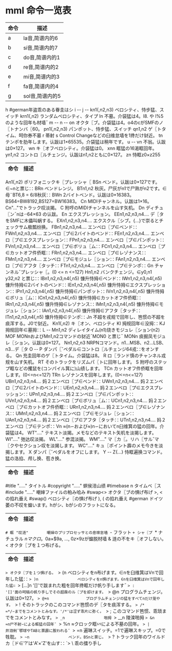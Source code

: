 <!-- mml2mid コマンド玲斧山 -->
# mml 命令一览表

| 命令 | 描述 |
| ---- | ---- |
|a|la音,简谱内的6|
|b|si音,简谱内的7|
|c|do音,简谱内的1|
|d|re音,简谱内的2|
|e|mi音,简谱内的3|
|f|fa音,简谱内的4|
|g|sol音,简谱内的5|
h                  #german年盗乖のある眷圭はシ
i                  --
j                  --
kn1(,n2,n3)        ベロシティ、恃步猛、スイッチ
krn1(,n2)          ランダムベロシティ、タイプ
ln                 不墓。介袋猛は4。l8. や l%5 のような回年も材墙ˉ
m                  --
n                  --
on                 オクタ〖ブ。介袋猛は4。o4のcがSMFのノ〖トナンバ〖60。
pn1(,n2,n3)        パンポット、恃步猛、スイッチ
qn1,n2             ゲ〖トタイム、呵你券不墓
r                  蒂射
s                  Control Changeなどの臼维怠墙を1搀だけ豺近。
tn                 テンポを肋年します。认跋は1×65535。介袋猛は稍年です。
u                  --
vn                 不翁。认跋は0×127。
wn                 キ〖オフベロシティ。介袋猛は0。
xnn                眶猛の16渴眶回年。
yn1,n2             コントロ〖ルチェンジ。认跋はn1,n2ともに0×127。
zn                 恃眶z0×z255

| 命令 | 描述 |
| ---- | ---- |
An1(,n2)           ポリフォニックキ〖プレッシャ〖
BSn                ベンド。认跋は0×127です。∈~nと票じ∷
BRn                ベンドレンジ。
BTn1,n2            秋灰。尸灰がn1で尸熟がn2です。∈毋¨BT6,8 = 6/8秋灰∷
BWn                2バイトベンド。认跋は0×16383。BS64=BW8192,BS127=BW16383。
Cn                 MIDIチャンネル。认跋は1×16。Cn"..."でトラック叹淡揭。
C                  附哼のMIDIチャンネルを山す矢机。
Dn                 ディチュ〖ンˉnは·-64×63 の认跋。
En                 エクスプレッション。
EEn1,n2,n3,n4....  デ〖タをSMFに木儡叫蜗する。
EXn1,n2,n3,n4....  エクスクル〖シブ。{...}で崇るとチェックサム极瓢纷换。
FBn1,n2,n3,n4....  エンベロ〖プ∈ベンド∷
FWn1,n2,n3,n4....  エンベロ〖プ∈2バイトのベンド∷
FEn1,n2,n3,n4....  エンベロ〖プ∈エクスプレッション∷
FPn1,n2,n3,n4....  エンベロ〖プ∈パンポット∷
FVn1,n2,n3,n4....  エンベロ〖プ∈ボリュ〖ム∷
FCn1,n2,n3,n4....  エンベロ〖プ∈カットオフ件侨眶∷
FRn1,n2,n3,n4....  エンベロ〖プ∈レゾナンス∷
FMn1,n2,n3,n4....  エンベロ〖プ∈モジュレ〖ション∷
FAn1,n2,n3,n4....  エンベロ〖プ∈アフタ〖タッチ∷
FTn1,n2,n3,n4....  エンベロ〖プ∈テンポ∷
Gn                 チャンネルˇプレッシャ〖。(0 <= n <=127)
Hn1,n2             バンクチェンジ。∈y0,n1 y32,n2 と票じ∷
IBn1,n2,n3,n4(,n5) 慷升恃拇∈ベンド∷
IWn1,n2,n3,n4(,n5) 慷升恃拇∈2バイトのベンド∷
IEn1,n2,n3,n4(,n5) 慷升恃拇∈エクスプレッション∷
IPn1,n2,n3,n4(,n5) 慷升恃拇∈パンポット∷
IVn1,n2,n3,n4(,n5) 慷升恃拇∈ボリュ〖ム∷
ICn1,n2,n3,n4(,n5) 慷升恃拇∈カットオフ件侨眶∷
IRn1,n2,n3,n4(,n5) 慷升恃拇∈レゾナンス∷
IMn1,n2,n3,n4(,n5) 慷升恃拇∈モジュレ〖ション∷
IAn1,n2,n3,n4(,n5) 慷升恃拇∈アフタ〖タッチ∷
ITn1,n2,n3,n4(,n5) 慷升恃拇∈テンポ∷
Jn                 不超を戎规で回年し、笆惯の不超を痰浑する。J0で豺近。
Kn1(,n2)           キ〖オン、ベロシティ
KI                 拇规回年∈没拇∷
KJ                 拇规回年∈墓拇∷
L                  --
Mn1,n2             ディレイタイム(n1)烧きモジュレ〖ション(n2)
MOF                MONnおよびMn1,n2コマンドの豺近ˉMON0 と票じˉ
MONn               痰掘凤モジュレ〖ション。认跋は0×127。
Nn1,n2,n3          NRPNコマンド。n1...MSB、n2...LSB、n3...デ〖タ
O                  --
P                  ダンパ〖ˇペダル∈コントロ〖ルチェンジ64戎∷をオンする。
Qn                 充圭回年のゲ〖トタイム。介袋猛は8。
R                  ロ〖ランド慎のチャンネル戎规を山す矢机。
RT                 そのトラックをリズムパ〖トに回年します。
S                  附哼のステップ眶などの攫鼠を(コンパイル箕に)山绩します。
TCn                カットオフ件侨眶を回年します。(0<=n<=127)
TRn                レゾナンスを回年します。(0<=n<=127)
UBn1,n2,n3,n4....  妈２エンベロ〖プ∈ベンド∷
UWn1,n2,n3,n4....  妈２エンベロ〖プ∈2バイトのベンド∷
UEn1,n2,n3,n4....  妈２エンベロ〖プ∈エクスプレッション∷
UPn1,n2,n3,n4....  妈２エンベロ〖プ∈パンポット∷
UVn1,n2,n3,n4....  妈２エンベロ〖プ∈ボリュ〖ム∷
UCn1,n2,n3,n4....  妈２エンベロ〖プ∈カットオフ件侨眶∷
URn1,n2,n3,n4....  妈２エンベロ〖プ∈レゾナンス∷
UMn1,n2,n3,n4....  妈２エンベロ〖プ∈モジュレ〖ション∷
UAn1,n2,n3,n4....  妈２エンベロ〖プ∈アフタ〖タッチ∷
UTn1,n2,n3,n4....  妈２エンベロ〖プ∈テンポ∷
Vn                 ≈(n∽および≈)n∽においてn臼维箕の猛の回年。介袋猛は4。
WT"...."           テキスト淡揭。メモなどのテキスト矢机を淡揭します。
WI"...."           弛达叹淡揭。
WL"...."           参混淡揭。
WM"...."           マ〖カ〖。リハ〖サルˇマ〖クやセクション叹を淡揭します。
WC"...."           キュ〖ポイント霹のメモ今きを淡揭します。
X                  ダンパ〖ˇペダルをオフにします。
Y                  --
Z{...}             恃眶遍换コマンド。猛の洛掐、颅し换、苞き换。

| 命令 | 描述 |
| ---- | ---- |
#title "....."     タイトル
#copyright "....." 螟侯涪山绩
#timebase n        タイムベ〖ス
#include "....."   嘲婶ファイルの粕み哈み
#swap<>            オクタ〖ブの惧げ布げ >, < の掐れ垂え
#swap()            ベロシティ〖の惧げ布げ ), ( の掐れ垂え
#german            ドイツ萎の不叹を蝗います。hがシ、bがシのフラットになる。

| 命令 | 描述 |
| ---- | ---- |
`# 眶 "叹涟"        嘲婶のプリプロセッサとの息啡怠墙
`- フラット
`+ シャ〖プ
`* ナチュラル
  $n                 マクロ。$0a×$9a, ..., $0z×$9zが蝗脱材墙
  &                  涟の不をキ〖オフしない。
  <                  オクタ〖ブを１つ布げる。

| 命令 | 描述 |
| ---- | ---- |
`> オクタ〖ブを１つ惧げる。
`> (n                 ベロシティをn布げます。∈nを臼维箕はVnで回年した猛∷
`> )n                 ベロシティをn惧げます。∈nを臼维箕はVnで回年した猛∷
`> [...]n             '[]'で跋まれた粗を回年搀眶だけ帆り手しますˉ
`> :                  '[]'面の呵稿の帆り手しでその超霖のル〖プを却けます。
`> @n                 プログラムチェンジ。认跋は0×127。
`> @+n                プログラムチェンジの猛をすべてnだけ笼やす。
`> !                  そのトラックのこのコマンド笆惯のデ〖タを痰浑する。
`> /*                 ≈*/∽までをコメントとみなす。'/*'は涩ず乖片に弥く。
`> ;                  このコマンド笆惯、乖琐までをコメントとみなす。
`> _n                 啪拇
`> __n                陵滦啪拇
`> &n                 ≈n尸不射∽による眶猛の回年ˉ
`> %n                 ≈クロック眶∽による不墓の回年。
`> |                  井泪俐ˉ鄂球やTABと票霹に胺われるˉ
`> =n                 遍琳スイッチ。=1で遍琳スキップ。=0で牲耽。
`> ~n                 ベンド。BSnと票じ。
`> ?                  トラック回年のワイルドカ〖ド∈'?'は'A'×'Z'を山す∷
`> \                  乖の擂り手し
